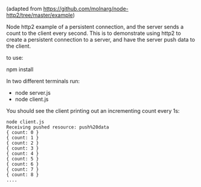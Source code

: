 (adapted from https://github.com/molnarg/node-http2/tree/master/example)

Node http2 example of a persistent connection, and 
the server sends a count to the client every
second.  This is to demonstrate using http2 to 
create a persistent connection to a server, and have
the server push data to the client.

to use:

  npm install

In two different terminals run:

* node server.js
* node client.js

You should see the client printing out an incrementing count every 1s:

    node client.js
    Receiving pushed resource: push%20data
    { count: 0 }
    { count: 1 }
    { count: 2 }
    { count: 3 }
    { count: 4 }
    { count: 5 }
    { count: 6 }
    { count: 7 }
    { count: 8 }
    ....



